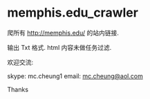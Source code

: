 memphis.edu_crawler
===================

爬所有 http://memphis.edu/ 的站内链接. 


输出 Txt 格式. html 内容未做任务过滤. 

欢迎交流:

skype: mc.cheung1
email: mc.cheung@aol.com


Thanks
